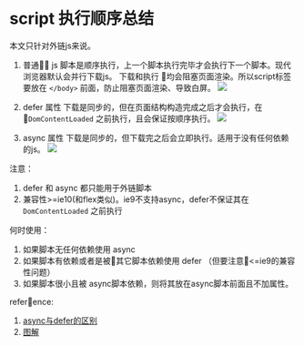 # script 执行顺序总结

本文只针对外链js来说。

1. 普通 js 脚本是顺序执行，上一个脚本执行完毕才会执行下一个脚本。现代浏览器默认会并行下载js。 下载和执行 均会阻塞页面渲染。所以script标签要放在 `</body>` 前面，防止阻塞页面渲染、导致白屏。
![](https://ws1.sinaimg.cn/large/006tNc79ly1flutv41niyj30dw01tmx4.jpg)

2. defer 属性 下载是同步的，但在页面结构构造完成之后才会执行，在 `DomContentLoaded` 之前执行，且会保证按顺序执行。
![](https://ws3.sinaimg.cn/large/006tNc79ly1flutw1xayej30dw01tdfs.jpg)

3. async 属性 下载是同步的，但下载完之后会立即执行。适用于没有任何依赖的js。
![](https://ws4.sinaimg.cn/large/006tNc79ly1flutwdxyeyj30dw01tq2w.jpg)

注意：
1. defer 和 async 都只能用于外链脚本
2. 兼容性>=ie10(和flex类似)。ie9不支持async，defer不保证其在`DomContentLoaded` 之前执行

何时使用：
1. 如果脚本无任何依赖使用 async
2. 如果脚本有依赖或者是被其它脚本依赖使用 defer （但要注意<=ie9的兼容性问题）
3. 如果脚本很小且被 async脚本依赖，则将其放在async脚本前面且不加属性。

reference:
1. [async与defer的区别](http://www.jianshu.com/p/17dc82bf08f1)
2. [图解](http://www.growingwiththeweb.com/2014/02/async-vs-defer-attributes.html)